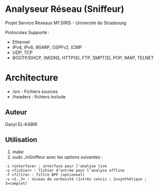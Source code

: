 # Analyseur Réseau (Sniffeur)

Projet Service Réseaux M1 SIRIS - Université de Strasbourg

Protocoles Supporté :
- Ethernet
- IPv4, IPv6, (R)ARP, OSPFv2, ICMP
- UDP, TCP
- BOOTP/DHCP, (M)DNS, HTTP(S), FTP, SMPT(S), POP, IMAP, TELNET

# Architecture
- /src : Fichiers sources
- /headers : fichiers include

## Auteur

Danyl EL-KABIR

## Utilisation

1. make
2. sudo ./nSniffeur avec les options suivantes :
```
-i <interface> : interface pour l'analyse live
-o <fichier> : fichier d’entrée pour l’analyse offline
-f <filtre> : filtre BPF (optionnel)
-v <1..3> : niveau de verbosité (1=très concis ; 2=synthétique ; 3=complet)
```
